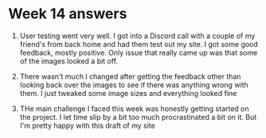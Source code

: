 # Week 14 answers

1. User testing went very well. I got into a Discord call with a couple of my friend's from back home and had them test out my site. I got some good feedback, mostly positive. Only issue that really came up was that some of the images looked a bit off.

2. There wasn't much I changed after getting the feedback other than looking back over the images to see if there was anything wrong with them. I just tweaked some image sizes and everything looked fine

3. THe main challenge I faced this week was honestly getting started on the project. I let time slip by a bit too much procrastinated a bit on it. But I'm pretty happy with this draft of my site 
